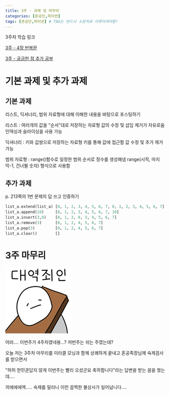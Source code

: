 ```yaml
---
title: 3주 - 과제 및 마무리
categories: [혼공단,파이썬]
tags: [혼공단,파이썬] # TAG는 반드시 소문자로 이루어져야함!
---
```


3주차 학습 링크

[3주 - 4장 반복문](https://jungelec.github.io/posts/09/)

[3주 - 궁금한 점 추가 공부](https://jungelec.github.io/posts/10/)

# 기본 과제 및 추가 과제

## 기본 과제

리스트, 딕셔너리, 범위 자료형에 대해 이해한 내용을 바탕으로 포스팅하기

리스트 :  여러개의 값을 "순서"대로 저장하는 자료형 
                값의 수정 및 삽입 제거가 자유로움
                인덱싱과 슬라이싱을 사용 가능

딕셔너리 : 키와 값쌍으로 저장하는 자료형
                  키를 통해 값에 접근함
                  값 수정 및 추가 제거 가능

범위 자료형 : range()함수로 일정한 범위 순서로 정수를 생성해냄
                       range(시작, 마지막-1, 건너뛸 숫자) 형식으로 사용함

## 추가 과제

p. 213쪽의 1번 문제의 답 쓰고 인증하기

```python
list_a.extend(list_a) [0, 1, 2, 3, 4, 5, 6, 7, 0, 1, 2, 3, 4, 5, 6, 7]
list_a.append(10)     [0, 1, 2, 3, 4, 5, 6, 7, 10]
list_a.insert(3,0)    [0, 1, 2, 0, 3, 4, 5, 6, 7]
list_a.remove(3)      [0, 1, 2, 4, 5, 6, 7]
list_a.pop(3)         [0, 1, 2, 4, 5, 6, 7]
list_a.clear()        []
```

# 

# 3주 마무리

![](..\assets\img\post\혼공단\파이썬\3주%20사진\대역죄인.png)

어라.... 이번주가 4주차였네용...? 저번주는 쉬는 주였는데?

오늘 저는 3주차 마무리를 미라클 모닝과 함께 상쾌하게 끝내고 혼공족장님께 숙제검사를 받으면서

"허허 한민쿤답지 않게 이번주는 빨리 오셨군요 축하합니다"라는 답변을 받는 꿈을 꿨는데....

끼에에에엑..... 숙제를 밀리니 이런 끔찍한 불상사가 일어납니다....
